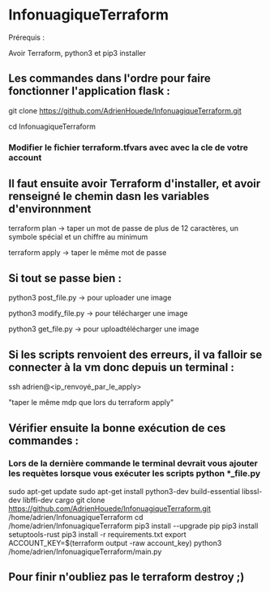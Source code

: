 # InfonuagiqueTerraform

Prérequis : 

Avoir Terraform, python3 et pip3 installer

## Les commandes dans l'ordre pour faire fonctionner l'application flask : 

git clone https://github.com/AdrienHouede/InfonuagiqueTerraform.git

cd InfonuagiqueTerraform

### Modifier le fichier terraform.tfvars avec avec la cle de votre account

## Il faut ensuite avoir Terraform d'installer, et avoir renseigné le chemin dasn les variables d'environnment

terraform plan -> taper un mot de passe de plus de 12 caractères, un symbole spécial et un chiffre au minimum

terraform apply -> taper le même mot de passe 

## Si tout se passe bien : 

python3 post_file.py -> pour uploader une image 

python3 modify_file.py -> pour télécharger une image 

python3 get_file.py -> pour uploadtélécharger une image 

## Si les scripts renvoient des erreurs, il va falloir se connecter à la vm donc depuis un terminal : 

ssh adrien@<ip_renvoyé_par_le_apply>

"taper le même mdp que lors du terraform apply"

## Vérifier ensuite la bonne exécution de ces commandes : 
### Lors de la dernière commande le terminal devrait vous ajouter les requètes lorsque vous exécuter les scripts python *_file.py

sudo apt-get update
sudo apt-get install python3-dev build-essential libssl-dev libffi-dev cargo
git clone https://github.com/AdrienHouede/InfonuagiqueTerraform.git /home/adrien/InfonuagiqueTerraform
cd /home/adrien/InfonuagiqueTerraform
pip3 install --upgrade pip
pip3 install setuptools-rust
pip3 install -r requirements.txt
export ACCOUNT_KEY=$(terraform output -raw account_key)
python3 /home/adrien/InfonuagiqueTerraform/main.py

## Pour finir n'oubliez pas le terraform destroy ;)